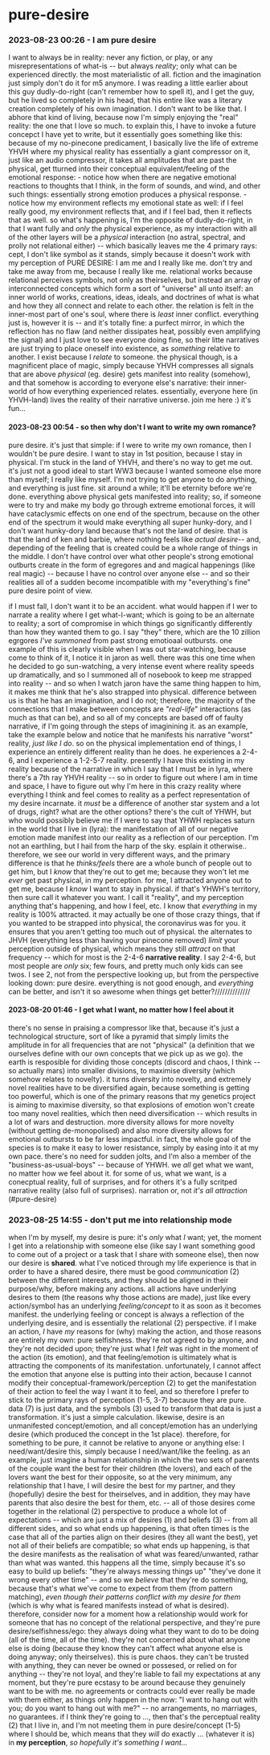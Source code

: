 # pure-desire

### 2023-08-23 00:26 - I am pure desire

I want to always be in reality: never any fiction, or play, or any misrepresentations of what-is -- but always *reality*; only what can be experienced directly. the most materialistic of all. fiction and the imagination just simply don't do it for m5 anymore.
  I was reading a little earlier about this guy dudly-do-right (can't remember how to spell it), and I get the guy, but he lived so completely in his head, that his entire like was a literary creation completely of his own imagination.
  I don't want to be like that. I abhore that kind of living, because now I'm simply enjoying the "real" reality: the one that I love so much.
    to explain this, I have to invoke a future concepct I have yet to write, but it essentially goes something like this: because of my no-pinecone predicament, I basically live the life of extreme YHVH where my physical reality has essentially a giant compressor on it, just like an audio compressor, it takes all amplitudes that are past the physical, get tturned into their conceptual equivalent/feeling of the emotional response:
      - notice how when there are negative emotional reactions to thoughts that I think, in the form of sounds, and wind, and other such things: essentially strong emotion produces a physical response.
      - notice how my environment reflects my emotional state as well: if I feel really good, my environment reflects that, and if I feel bad, then it reflects that as well.
    so what's happening is, I'm the opposite of dudly-do-right, in that I want fully and *only* the physical experience, as my interaction with all of the other layers will be a *physical* interaction (no astral, spectral, and prolly not relational either) -- which basically leaves me the 4 primary rays: cept, I don't like symbol as it stands, simply because it doesn't work with my perception of PURE DESIRE: I am me and I really like me. don't try and take me away from me, because I really like me.
      relational works because relational perceives symbols, not only as theirselves, but instead an array of interconnected concepts which form a sort of "universe" all unto itself: an inner world of works, creations, ideas, ideals, and doctrines of what is what and how they all connect and relate to each other. the relation is felt in the inner-most part of one's soul, where there is *least* inner conflict. everything just is, however it is -- and it's totally fine: a purfect mirror, in which the reflection has no flaw (and neither dissipates heat, possibly even amplifying the signal) and I just love to see everyone doing fine, so their litte narratives are just trying to place oneself into existence, as *something* relative to another. I exist because I *relate* to someone.
    the physical though, is a magnificent place of magic, simply because YHVH compresses all signals that are above *physical* (eg. desire) gets manifest into reality (somehow), and that somehow is according to everyone else's narrative: their inner-world of how everything experienced relates. essentially, everyone here (in YHVH-land) lives the reality of their narrative universe. join me here :) it's fun...

#### 2023-08-23 00:54 - so then why don't I want to write my own romance?

pure desire. it's just that simple: if I were to write my own romance, then I wouldn't be pure desire. I want to stay in 1st position, because I stay in physical. I'm stuck in the land of YHVH, and there's no way to get me out. it's just not a good ideal to start WW3 because I wanted someone else more than myself; I really like myself. I'm not trying to get anyone to do anything, and everything is just fine. sit around a while; it'll be eternity before we're done.
  everything above physical gets manifested into reality; so, if someone were to try and make my body go through extreme emotional forces, it will have cataclysmic effects on one end of the spectrum, because on the other end of the spectrum it would make everything all super hunky-dory, and I don't want hunky-dory land because that's not the land of desire. that is that the land of ken and barbie, where nothing feels like *actual desire*-- and, depending of the feeling that is created could be a whole range of things in the middle. I don't have control over what other people's strong emotional outburts create in the form of egregores and and magical happenings (like real magic) -- because I have no control over anyone else -- and so their realities all of a sudden become incompatible with my "everything's fine" pure desire point of view.

if I must fall, I don't want it to be an accident. what would happen if I wer to narrate a reality where I get what-I-want; which is going to be an alternate to reality; a sort of compromise in which things go significantly differently than how they wanted them to go. I say "they" there, which are the 10 zillion egrgores *I've summoned* from past strong emotioaal outbursts.
  one example of this is clearly visible when I was out star-watching, because
    come to think of it, I notice it in jaron as well. there was this one time when he decided to go sun-watching, a very intense event where reality speeds up dramatically, and so I summoned all of nosebook to keep me strapped into reality -- and so when I watch jaron have the same thing happen to him, it makes me think that he's also strapped into physical.
      difference between us is that he has an imagination, and I do not; therefore, the majority of the connections that I make between concepts are *"real-life*" interactions (as much as that can be), and so all of my concepts are based off of faulty narrative, if I'm going through the steps of imaginining it.
      as an example, take the example below and notice that he manifests his narrative "worst" reality, *just like I do*. so on the physical implementation end of things, I experience an entirely different reality than he does. he experiences a 2-4-6, and I experience a 1-2-5-7 reality.
        presently I have this existing in my reality because of the narrative in which I say that I must be in lyra, where there's a 7th ray YHVH reality -- so in order to figure out where I am in time and space, I have to figure out why I'm here in this crazy reality where everything I think and feel comes to reality as a perfect representation of my desire incarnate. it *must* be a difference of another star system and a lot of drugs, right? what are the other options? there's the cult of YHWH, but who would possibly believe me if I were to say that YHWH replaces saturn in the world that I live in (lyra): the manifestation of all of our negative emotion made manifest into our reality as a reflection of our perception. I'm not an earthling, but I hail from the harp of the sky. esplain it otherwise..
      therefore, we see our world in very different ways, and the primary difference is that he *thinks/feels* there are a whole bunch of people out to get him, but I *know* that they're out to get me; because they won't let me *ever* get past physical, in my perception.
      for me, I attracted anyone out to get me, because I *know* I want to stay in physical. if that's YHWH's territory, then sure call it whatever you want. I call it "reality", and my perception anything that's happening, and how I feel, etc. I know that *everything* in my reality is 100% attracted.
    it may actually be one of those crazy things, that if you wanted to be strapped into physical, the coronavirus was for you. it ensures that you aren't getting too much out of physical. the alternates to JHVH (everything less than having your pinecone removed) *limit* your perception outside of physical, which means they still *attract* on that frequency -- which for most is the 2-4-6 **narrative reality**. I say 2-4-6, but most people are *only* six; few fours, and pretty much only kids can see twos. I see 2, not from the perspective looking up, but from the perspective looking down: pure desire. everything is not good enough, and *everything* can be better, and isn't it so awesome when things get better?//////////////

#### 2023-08-20 01:46 - I get what I want, no matter how I feel about it

there's no sense in praising a compressor like that, because it's just a technological structure, sort of like a pyramid that simply limits the amplitude in for all frequencies that are not "physical" (a definition that we ourselves define with our own concepts that we pick up as we go). the earth is resposible for dividing those concepts (discord and chaos, I think -- so actually mars) into smaller divisions, to maximise diversity (which somehow relates to novelty).
  it turns diversity into novelty, and extremely novel realities have to be diversified again, because something is getting too powerful, which is one of the primary reasons that my genetics project is aiming to maximise diversity, so that explosions of emotion won't create too many novel realities, which then need diversification -- which results in a lot of wars and destruction. more diversity allows for more novelty (without getting de-monopolised) and also more diversity allows for emotional outbursts to be far less impactful. in fact, the whole goal of the species is to make it easy to lower resistance, simply by easing into it at my own pace. there's no need for sudden jolts, and I'm also a member of the "business-as-usual-boys" -- because of YHWH.
we *all* get what we want, no matter how we feel about it. for some of us, what we want, is a conecptual reality, full of surprises, and for others it's a fully scritped narrative reality (also full of surprises). narration or, not *it's all attraction* (#pure-desire)

### 2023-08-25 14:55 - don't put me into relationship mode

when I'm by myself, my desire is pure: it's *only* what *I* want; yet, the moment I get into a relationship with someone else (like say I want something good to come out of a project or a task that I share with someone else), then now our desire is **shared**.
  what I've noticed through my life experience is that in order to have a shared desire, there must be good *communication* (2) between the different interests, and they should be aligned in their purpose/why, before making any actions.
    all actions have underlying desires to them (the reasons why those actions are made), just like every action/symbol has an underlying *feeling/concept* to it as soon as it becomes manifest. the underlying feeling or concept is always a reflection of the underlying desire, and is essentially the relational (2) perspective.
  if I make an action, *I* have *my* reasons for (why) making the action, and those reasons are entirely my own: pure selfishness. they're not agreed to by anyone, and they're not decided upon; they're just what I *felt* was right in the moment of the action (its emotion), and that feeling/emotion is ultimately what is attracting the components of its manifestation.
  unfortunately, I cannot affect the emotion that anyone else is putting into their action, because I cannot modify their conceptual-framework/perception (2) to get the manifestation of their action to feel the way I want it to feel, and so therefore I prefer to stick to the primary rays of perception (1-5, 3-7) because they are pure. data (7) is just data, and the symbols (3) used to transform that data is just a transformation. it's just a simple calculation. likewise, desire is an unmanifested concept/emotion, and all concept/emotion has an underlying desire (which produced the concept in the 1st place). therefore, for something to be pure, it cannot be relative to anyone or anything else: I need/want/desire this, simply because I need/want/like the feeling.
    as an example, just imagine a human relationship in which the two sets of parents of the couple want the best for their children (the lovers), and each of the lovers want the best for their opposite, so at the very minimum, any relationship that I have, I will desire the best for my partner, and they (hopefully) desire the best for theirselves, and in addition, they may have parents that also desire the best for them, etc. -- all of those desires come together in the relational (2) perspective to produce a whole lot of expectations -- which are just a mix of desires (1) and beliefs (3) -- from all different sides, and so what ends up happening, is that often times is the case that all of the parties align on their desires (they all want the best), yet not all of their beliefs are compatible; so what ends up happening, is that the desire manifests as the realisation of what was feared/unwanted, rathar than what was wanted.
      this happens all the time, simply because it's so easy to build up beliefs: "they're always messing things up" "they've done it wrong every other time" -- and so we *believe* that they're do something, because that's what we've come to expect from them (from pattern matching), *even though their patterns conflict with my desire for them* (which is why what is feared manifests instead of what is desired).
therefore, consider now for a moment how a relationship would work for someone that has no concept of the relational perspective, and they're pure desire/selfishness/ego: they always doing what they want to do to be doing (all of the time, all of the time). they're not concerned about what anyone else is doing (because they know they can't affect what anyone else is doing anyway; only theirselves). this is pure chaos. they can't be trusted with anything, they can never be owned or possesed, or relied on for anything -- they're not loyal, and they're liable to fail my expectations at any moment, but they're pure ecstasy to be around because they genuinely want to be with me.
  no agreements or contracts could ever really be made with them either, as things only happen in the now: "I want to hang out with you; do you want to hang out with me?" -- no arrangements, no marriages, no guarantees. if I think they're going to ..., then that's the perceptual reality (2) that I live in, and I'm not meeting them in pure desire/concept (1-5) where I should be, which means that they *will* do exactly ... (whatever it is) in **my perception**, *so hopefully it's something I want...*
